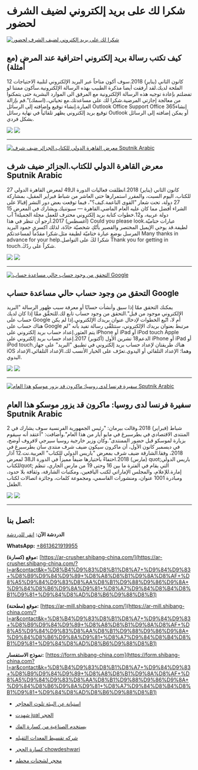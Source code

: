 # شكرا لك على بريد إلكتروني لضيف الشرف لحضور

<a href="https://swt.shibang-china.com/?l=ar&img&k=%D8%B4%D9%83%D8%B1%D8%A7+%D9%84%D9%83+%D8%B9%D9%84%D9%89+%D8%A8%D8%B1%D9%8A%D8%AF+%D8%A5%D9%84%D9%83%D8%AA%D8%B1%D9%88%D9%86%D9%8A+%D9%84%D8%B6%D9%8A%D9%81+%D8%A7%D9%84%D8%B4%D8%B1%D9%81+%D9%84%D8%AD%D8%B6%D9%88%D8%B1" target="_blank">![شكرا لك على بريد إلكتروني لضيف الشرف لحضور](http://static.shibang-china.com/all-800x300/560.jpg)</a>

## كيف تكتب رسالة بريد إلكتروني احترافية عند المرض (مع أمثلة)
12 كانون الثاني (يناير) 2018.سوف أكون متاحاً عبر البريد الإلكتروني لتلبية الاحتياجات الملحة لديك.لقد أرفقت أيضا مذكرة الطبيب بهذه الرسالة الإلكترونية.سأكون ممتنا لو تفضلتم بإعادة توجيه هذه الرسالة الإلكترونية مع المرفق الى الموارد البشرية حتى يتمكنوا من معالجة إجازتي المرضية.شكرا لك على مساعدتك.مع تحياتي،.(اسمك)&quot;.قم بإزالة العبارة.إنشاء توقيع وإضافته إلى الرسائل Outlook Office Support Office 365إنشاء توقيع بريد إلكتروني يظهر تلقائياً في نهاية رسائل Outlook أو يمكن إضافته إلى الرسائل بشكل فردي.


<a href="https://whatsapp.shibangsoft.com/WhatsApp.php" target="_blank" title="WhatsApp">![](http://static.shibang-china.com/icon/whatsapp.png)</a> <a href="https://swt.shibang-china.com/?l=ar&icon&k=%D8%B4%D9%83%D8%B1%D8%A7+%D9%84%D9%83+%D8%B9%D9%84%D9%89+%D8%A8%D8%B1%D9%8A%D8%AF+%D8%A5%D9%84%D9%83%D8%AA%D8%B1%D9%88%D9%86%D9%8A+%D9%84%D8%B6%D9%8A%D9%81+%D8%A7%D9%84%D8%B4%D8%B1%D9%81+%D9%84%D8%AD%D8%B6%D9%88%D8%B1" target="_blank">![](http://static.shibang-china.com/icon/chat-ar.png)</a>

---

<a href="https://swt.shibang-china.com/?l=ar&img&k=%D8%B4%D9%83%D8%B1%D8%A7+%D9%84%D9%83+%D8%B9%D9%84%D9%89+%D8%A8%D8%B1%D9%8A%D8%AF+%D8%A5%D9%84%D9%83%D8%AA%D8%B1%D9%88%D9%86%D9%8A+%D9%84%D8%B6%D9%8A%D9%81+%D8%A7%D9%84%D8%B4%D8%B1%D9%81+%D9%84%D8%AD%D8%B6%D9%88%D8%B1" target="_blank">![معرض القاهرة الدولي للكتاب.الجزائر ضيف شرف Sputnik Arabic](http://static.shibang-china.com/all-800x300/448.jpg)</a>

## معرض القاهرة الدولي للكتاب.الجزائر ضيف شرف Sputnik Arabic
27 كانون الثاني (يناير) 2018.انطلقت فعاليات الدورة الـ49 لمعرض القاهرة الدولي للكتاب، اليوم السبت، والمقرر استمرارها حتى العاشر من شباط فبراير المقبل، بمشاركة 27 دولة، تحت شعار &quot;القوى الناعمة.كيف؟&quot;، فيما توقعت بعض دور النشر إقبالا على الشراء أفضل مما كان عليه العام الماضي.القاهرة — سبوتنيك.ويشارك في المعرض 15 دولة عربية، و12.خطوات كتابة بريد إلكتروني محترف للعمل مجلة الجميلة1 آب (أغسطس) 2017.أرجو أن تنظر في هذا Could you please look.عبارات ختاميّة لطيفة.قد يوحي الإيميل المختصر والقصير بأنّكِ شخصيّة حادّة، لذلك اكسري جمود البريد المرسل بوضع عبارة ختاميّة لطيفة مثل.شكرا مقدّماً لمساعدتكم Many thanks in advance for your help.شكرا لكَ على التواصل Thank you for getting in touch.شكراً على ردّكَ.


<a href="https://whatsapp.shibangsoft.com/WhatsApp.php" target="_blank" title="WhatsApp">![](http://static.shibang-china.com/icon/whatsapp.png)</a> <a href="https://swt.shibang-china.com/?l=ar&icon&k=%D8%B4%D9%83%D8%B1%D8%A7+%D9%84%D9%83+%D8%B9%D9%84%D9%89+%D8%A8%D8%B1%D9%8A%D8%AF+%D8%A5%D9%84%D9%83%D8%AA%D8%B1%D9%88%D9%86%D9%8A+%D9%84%D8%B6%D9%8A%D9%81+%D8%A7%D9%84%D8%B4%D8%B1%D9%81+%D9%84%D8%AD%D8%B6%D9%88%D8%B1" target="_blank">![](http://static.shibang-china.com/icon/chat-ar.png)</a>

---

<a href="https://swt.shibang-china.com/?l=ar&img&k=%D8%B4%D9%83%D8%B1%D8%A7+%D9%84%D9%83+%D8%B9%D9%84%D9%89+%D8%A8%D8%B1%D9%8A%D8%AF+%D8%A5%D9%84%D9%83%D8%AA%D8%B1%D9%88%D9%86%D9%8A+%D9%84%D8%B6%D9%8A%D9%81+%D8%A7%D9%84%D8%B4%D8%B1%D9%81+%D9%84%D8%AD%D8%B6%D9%88%D8%B1" target="_blank">![التحقق من وجود حساب حالي مساعدة حساب Google](http://static.shibang-china.com/all-800x300/342.jpg)</a>

## التحقق من وجود حساب حالي مساعدة حساب Google
يمكنك التحقق ممّا إذا سبق وأنشأت حسابًا أو معرفة سبب ظهور الرسالة &quot;البريد الإلكتروني موجود من قبل&quot;.التحقق من وجود حساب تابع لك.للتحقَّق ممَّا إذا كان لديك حساب على Google أم لا، اتّبع الخطوات لإدخال عنوان بريدك الإلكتروني.إذا لم يكن هناك حساب على Google مرتبط بعنوان بريدك الإلكتروني، ستتلقَّى رسالة تفيد بأنه &quot;لم يتم العثور.إعداد حساب بريد إلكتروني على iPhone أو iPad أو iPod touch Apple الدعم18 تشرين الأول (أكتوبر) 2017.إعداد حساب بريد إلكتروني على iPhone أو iPad أو iPod touch.هناك طريقتان لإعداد حساب بريد إلكتروني في تطبيق &quot;البريد&quot; على جهاز iOS وهما؛ الإعداد التلقائي أو اليدوي.تعرّف على الخيار الأنسب لك.الإعداد التلقائي.الإعداد اليدوي.


<a href="https://whatsapp.shibangsoft.com/WhatsApp.php" target="_blank" title="WhatsApp">![](http://static.shibang-china.com/icon/whatsapp.png)</a> <a href="https://swt.shibang-china.com/?l=ar&icon&k=%D8%B4%D9%83%D8%B1%D8%A7+%D9%84%D9%83+%D8%B9%D9%84%D9%89+%D8%A8%D8%B1%D9%8A%D8%AF+%D8%A5%D9%84%D9%83%D8%AA%D8%B1%D9%88%D9%86%D9%8A+%D9%84%D8%B6%D9%8A%D9%81+%D8%A7%D9%84%D8%B4%D8%B1%D9%81+%D9%84%D8%AD%D8%B6%D9%88%D8%B1" target="_blank">![](http://static.shibang-china.com/icon/chat-ar.png)</a>

---

<a href="https://swt.shibang-china.com/?l=ar&img&k=%D8%B4%D9%83%D8%B1%D8%A7+%D9%84%D9%83+%D8%B9%D9%84%D9%89+%D8%A8%D8%B1%D9%8A%D8%AF+%D8%A5%D9%84%D9%83%D8%AA%D8%B1%D9%88%D9%86%D9%8A+%D9%84%D8%B6%D9%8A%D9%81+%D8%A7%D9%84%D8%B4%D8%B1%D9%81+%D9%84%D8%AD%D8%B6%D9%88%D8%B1" target="_blank">![سفيرة فرنسا لدى روسيا: ماكرون قد يزور موسكو هذا العام Sputnik Arabic](http://static.shibang-china.com/all-800x300/707.jpg)</a>

## سفيرة فرنسا لدى روسيا: ماكرون قد يزور موسكو هذا العام Sputnik Arabic
2 شباط (فبراير) 2018.وقالت بيرمان: &quot;رئيس الجمهورية الفرنسية سوف يشارك في المنتدى الاقتصادي في بطرسبرغ في مايو أيار من هذا العام&quot;.وأضافت: &quot;أعتقد أنه سيقوم بزيارة لموسكو قبل حضور الممنتدى&quot;.وكان وزير خارجية روسيا سيرجي لافروف أوضح، في ديسمبر كانون الأول، أن ماكرون سيكون ضيف شرف منتدى سان بطرسبرغ في 2018، وفقا.الشارقة ضيف شرف بمعرض &quot;باريس الدولي للكتاب&quot; العربية.نت.12 آذار (مارس) 2018.احتفاءً باختيارها ضيفاً مميزاً في الدورة الـ38 لمعرض quot;باريس الدولي للكتابquot; التي يقام في الفترة ما بين 16 وحتى 19 من مارس الجاري، تنظم إمارة.للإعلام، والمجلس الإماراتي لكتب اليافعين، ومكتبات الشارقة، وثقافة بلا حدود، ومبادرة 1001 عنوان، ومنشورات القاسمي، ومجموعة كلمات، وجائزة اتصالات لكتاب الطفل.


<a href="https://whatsapp.shibangsoft.com/WhatsApp.php" target="_blank" title="WhatsApp">![](http://static.shibang-china.com/icon/whatsapp.png)</a> <a href="https://swt.shibang-china.com/?l=ar&icon&k=%D8%B4%D9%83%D8%B1%D8%A7+%D9%84%D9%83+%D8%B9%D9%84%D9%89+%D8%A8%D8%B1%D9%8A%D8%AF+%D8%A5%D9%84%D9%83%D8%AA%D8%B1%D9%88%D9%86%D9%8A+%D9%84%D8%B6%D9%8A%D9%81+%D8%A7%D9%84%D8%B4%D8%B1%D9%81+%D9%84%D8%AD%D8%B6%D9%88%D8%B1" target="_blank">![](http://static.shibang-china.com/icon/chat-ar.png)</a>

---
## اتصل بنا:

**الدردشة الآن:** [انقر للدردشة](https://swt.shibang-china.com?l=ar&contact&k=%D8%B4%D9%83%D8%B1%D8%A7+%D9%84%D9%83+%D8%B9%D9%84%D9%89+%D8%A8%D8%B1%D9%8A%D8%AF+%D8%A5%D9%84%D9%83%D8%AA%D8%B1%D9%88%D9%86%D9%8A+%D9%84%D8%B6%D9%8A%D9%81+%D8%A7%D9%84%D8%B4%D8%B1%D9%81+%D9%84%D8%AD%D8%B6%D9%88%D8%B1)

**WhatsApp:**  [+8613621919955](https://whatsapp.shibangsoft.com/WhatsApp.php)

**موقع (كسارة):** [https://ar-crusher.shibang-china.com/](https://ar-crusher.shibang-china.com/?l=ar&contact&k=%D8%B4%D9%83%D8%B1%D8%A7+%D9%84%D9%83+%D8%B9%D9%84%D9%89+%D8%A8%D8%B1%D9%8A%D8%AF+%D8%A5%D9%84%D9%83%D8%AA%D8%B1%D9%88%D9%86%D9%8A+%D9%84%D8%B6%D9%8A%D9%81+%D8%A7%D9%84%D8%B4%D8%B1%D9%81+%D9%84%D8%AD%D8%B6%D9%88%D8%B1)

**موقع (مطحنة):** [https://ar-mill.shibang-china.com/](https://ar-mill.shibang-china.com/?l=ar&contact&k=%D8%B4%D9%83%D8%B1%D8%A7+%D9%84%D9%83+%D8%B9%D9%84%D9%89+%D8%A8%D8%B1%D9%8A%D8%AF+%D8%A5%D9%84%D9%83%D8%AA%D8%B1%D9%88%D9%86%D9%8A+%D9%84%D8%B6%D9%8A%D9%81+%D8%A7%D9%84%D8%B4%D8%B1%D9%81+%D9%84%D8%AD%D8%B6%D9%88%D8%B1)

**نموذج الاستفسار:** [https://form.shibang-china.com](https://form.shibang-china.com?l=ar&contact&k=%D8%B4%D9%83%D8%B1%D8%A7+%D9%84%D9%83+%D8%B9%D9%84%D9%89+%D8%A8%D8%B1%D9%8A%D8%AF+%D8%A5%D9%84%D9%83%D8%AA%D8%B1%D9%88%D9%86%D9%8A+%D9%84%D8%B6%D9%8A%D9%81+%D8%A7%D9%84%D8%B4%D8%B1%D9%81+%D9%84%D8%AD%D8%B6%D9%88%D8%B1)

* [استبانة عن البيئة تلوث المحاجر](../21/%D8%A7%D8%B3%D8%AA%D8%A8%D8%A7%D9%86%D8%A9%20%D8%B9%D9%86%20%D8%A7%D9%84%D8%A8%D9%8A%D8%A6%D8%A9%20%D8%AA%D9%84%D9%88%D8%AB%20%D8%A7%D9%84%D9%85%D8%AD%D8%A7%D8%AC%D8%B1.md)

* [شهدت jual الحجر](../25/%D8%B4%D9%87%D8%AF%D8%AA%20jual%20%D8%A7%D9%84%D8%AD%D8%AC%D8%B1.md)

* [يستخدم الصناعية من كسارة الفك](../21/%D9%8A%D8%B3%D8%AA%D8%AE%D8%AF%D9%85%20%D8%A7%D9%84%D8%B5%D9%86%D8%A7%D8%B9%D9%8A%D8%A9%20%D9%85%D9%86%20%D9%83%D8%B3%D8%A7%D8%B1%D8%A9%20%D8%A7%D9%84%D9%81%D9%83.md)

* [شركه تقسيط المعدات الثقيله](../22/%D8%B4%D8%B1%D9%83%D9%87%20%D8%AA%D9%82%D8%B3%D9%8A%D8%B7%20%D8%A7%D9%84%D9%85%D8%B9%D8%AF%D8%A7%D8%AA%20%D8%A7%D9%84%D8%AB%D9%82%D9%8A%D9%84%D9%87.md)

* [كسارة الحجر chowdeshwari](../23/%D9%83%D8%B3%D8%A7%D8%B1%D8%A9%20%D8%A7%D9%84%D8%AD%D8%AC%D8%B1%20chowdeshwari.md)

* [محجر لشحنات محطم](../23/%D9%85%D8%AD%D8%AC%D8%B1%20%D9%84%D8%B4%D8%AD%D9%86%D8%A7%D8%AA%20%D9%85%D8%AD%D8%B7%D9%85.md)